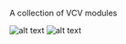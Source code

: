 A collection of VCV modules

![alt text](https://raw.githubusercontent.com/LomasModules/LomasModules/master/doc/plugins.png)
![alt text](https://raw.githubusercontent.com/LomasModules/LomasModules/master/doc/AdvancedSamplerQuickManual.png)
